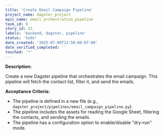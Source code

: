 ```yaml
---
title: 'Create Email Campaign Pipeline'
project_name: dagster_project
epic_name: email_orchestration_pipeline
task_id: 9
story_id: 13
labels: 'backend, dagster, pipeline'
status: 'todo'
date_created: '2025-07-09T12:50:00-07:00'
date_verified_completed: ''
touched: '*'
---
```


**Description:**

Create a new Dagster pipeline that orchestrates the email campaign. This pipeline will fetch the contact list, filter it, and send the emails.

**Acceptance Criteria:**

- The pipeline is defined in a new file (e.g., `dagster_project/pipelines/email_campaign_pipeline.py`).
- The pipeline includes the assets for reading the Google Sheet, filtering the contacts, and sending the emails.
- The pipeline has a configuration option to enable/disable "dry-run" mode.
